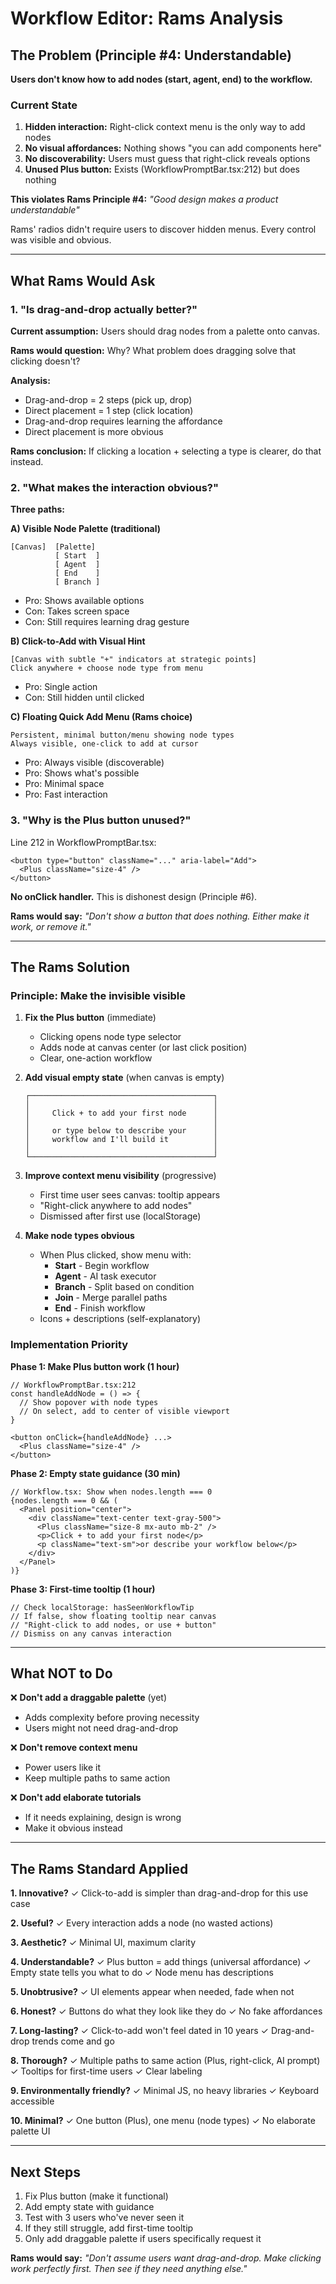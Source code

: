 # Workflow Editor: Rams Analysis

## The Problem (Principle #4: Understandable)

**Users don't know how to add nodes (start, agent, end) to the workflow.**

### Current State

1. **Hidden interaction:** Right-click context menu is the only way to add nodes
2. **No visual affordances:** Nothing shows "you can add components here"
3. **No discoverability:** Users must guess that right-click reveals options
4. **Unused Plus button:** Exists (WorkflowPromptBar.tsx:212) but does nothing

**This violates Rams Principle #4:** *"Good design makes a product understandable"*

Rams' radios didn't require users to discover hidden menus. Every control was visible and obvious.

---

## What Rams Would Ask

### 1. "Is drag-and-drop actually better?"

**Current assumption:** Users should drag nodes from a palette onto canvas.

**Rams would question:** Why? What problem does dragging solve that clicking doesn't?

**Analysis:**
- Drag-and-drop = 2 steps (pick up, drop)
- Direct placement = 1 step (click location)
- Drag-and-drop requires learning the affordance
- Direct placement is more obvious

**Rams conclusion:** If clicking a location + selecting a type is clearer, do that instead.

### 2. "What makes the interaction obvious?"

**Three paths:**

**A) Visible Node Palette (traditional)**
```
[Canvas]  [Palette]
          [ Start  ]
          [ Agent  ]
          [ End    ]
          [ Branch ]
```
- Pro: Shows available options
- Con: Takes screen space
- Con: Still requires learning drag gesture

**B) Click-to-Add with Visual Hint**
```
[Canvas with subtle "+" indicators at strategic points]
Click anywhere + choose node type from menu
```
- Pro: Single action
- Con: Still hidden until clicked

**C) Floating Quick Add Menu (Rams choice)**
```
Persistent, minimal button/menu showing node types
Always visible, one-click to add at cursor
```
- Pro: Always visible (discoverable)
- Pro: Shows what's possible
- Pro: Minimal space
- Pro: Fast interaction

### 3. "Why is the Plus button unused?"

Line 212 in WorkflowPromptBar.tsx:
```tsx
<button type="button" className="..." aria-label="Add">
  <Plus className="size-4" />
</button>
```

**No onClick handler.** This is dishonest design (Principle #6).

**Rams would say:** *"Don't show a button that does nothing. Either make it work, or remove it."*

---

## The Rams Solution

### Principle: **Make the invisible visible**

1. **Fix the Plus button** (immediate)
   - Clicking opens node type selector
   - Adds node at canvas center (or last click position)
   - Clear, one-action workflow

2. **Add visual empty state** (when canvas is empty)
   ```
   ┌─────────────────────────────────────────┐
   │                                         │
   │     Click + to add your first node      │
   │                                         │
   │     or type below to describe your      │
   │     workflow and I'll build it          │
   │                                         │
   └─────────────────────────────────────────┘
   ```

3. **Improve context menu visibility** (progressive)
   - First time user sees canvas: tooltip appears
   - "Right-click anywhere to add nodes"
   - Dismissed after first use (localStorage)

4. **Make node types obvious**
   - When Plus clicked, show menu with:
     - **Start** - Begin workflow
     - **Agent** - AI task executor  
     - **Branch** - Split based on condition
     - **Join** - Merge parallel paths
     - **End** - Finish workflow
   - Icons + descriptions (self-explanatory)

### Implementation Priority

**Phase 1: Make Plus button work (1 hour)**
```tsx
// WorkflowPromptBar.tsx:212
const handleAddNode = () => {
  // Show popover with node types
  // On select, add to center of visible viewport
}

<button onClick={handleAddNode} ...>
  <Plus className="size-4" />
</button>
```

**Phase 2: Empty state guidance (30 min)**
```tsx
// Workflow.tsx: Show when nodes.length === 0
{nodes.length === 0 && (
  <Panel position="center">
    <div className="text-center text-gray-500">
      <Plus className="size-8 mx-auto mb-2" />
      <p>Click + to add your first node</p>
      <p className="text-sm">or describe your workflow below</p>
    </div>
  </Panel>
)}
```

**Phase 3: First-time tooltip (1 hour)**
```tsx
// Check localStorage: hasSeenWorkflowTip
// If false, show floating tooltip near canvas
// "Right-click to add nodes, or use + button"
// Dismiss on any canvas interaction
```

---

## What NOT to Do

❌ **Don't add a draggable palette** (yet)
- Adds complexity before proving necessity
- Users might not need drag-and-drop

❌ **Don't remove context menu**
- Power users like it
- Keep multiple paths to same action

❌ **Don't add elaborate tutorials**
- If it needs explaining, design is wrong
- Make it obvious instead

---

## The Rams Standard Applied

**1. Innovative?**
✓ Click-to-add is simpler than drag-and-drop for this use case

**2. Useful?**
✓ Every interaction adds a node (no wasted actions)

**3. Aesthetic?**
✓ Minimal UI, maximum clarity

**4. Understandable?**
✓ Plus button = add things (universal affordance)
✓ Empty state tells you what to do
✓ Node menu has descriptions

**5. Unobtrusive?**
✓ UI elements appear when needed, fade when not

**6. Honest?**
✓ Buttons do what they look like they do
✓ No fake affordances

**7. Long-lasting?**
✓ Click-to-add won't feel dated in 10 years
✓ Drag-and-drop trends come and go

**8. Thorough?**
✓ Multiple paths to same action (Plus, right-click, AI prompt)
✓ Tooltips for first-time users
✓ Clear labeling

**9. Environmentally friendly?**
✓ Minimal JS, no heavy libraries
✓ Keyboard accessible

**10. Minimal?**
✓ One button (Plus), one menu (node types)
✓ No elaborate palette UI

---

## Next Steps

1. Fix Plus button (make it functional)
2. Add empty state with guidance
3. Test with 3 users who've never seen it
4. If they still struggle, add first-time tooltip
5. Only add draggable palette if users specifically request it

**Rams would say:** *"Don't assume users want drag-and-drop. Make clicking work perfectly first. Then see if they need anything else."*


